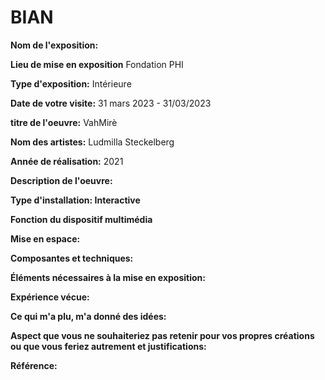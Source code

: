# BIAN

**Nom de l'exposition:**


**Lieu de mise en exposition**
Fondation PHI

**Type d'exposition:**
Intérieure

**Date de votre visite:**
31 mars 2023 - 31/03/2023 

**titre de l'oeuvre:**
VahMirè

**Nom des artistes:**
Ludmilla Steckelberg

**Année de réalisation:** 
2021

**Description de l'oeuvre:**


**Type d'installation: Interactive**


**Fonction du dispositif multimédia**


**Mise en espace:**


**Composantes et techniques:**


**Éléments nécessaires à la mise en exposition:**


**Expérience vécue:**


**Ce qui m'a plu, m'a donné des idées:**


**Aspect que vous ne souhaiteriez pas retenir pour vos propres créations ou que vous feriez autrement et justifications:**


**Référence:**

